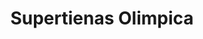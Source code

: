 ---
title: "Supertienas Olimpica"
url: /planeta-rica/supertienas-olimpica/
shop: grandes almacenes
---